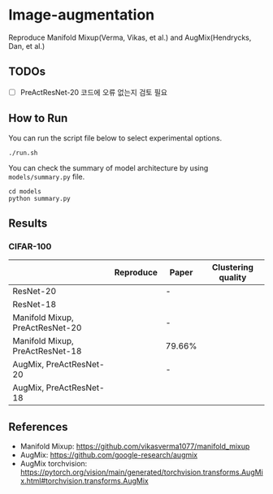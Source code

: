 # Image-augmentation
Reproduce Manifold Mixup(Verma, Vikas, et al.) and AugMix(Hendrycks, Dan, et al.)

## TODOs

- [ ] PreActResNet-20 코드에 오류 없는지 검토 필요

## How to Run

You can run the script file below to select experimental options.

```shell
./run.sh
```

You can check the summary of model architecture by using `models/summary.py` file.

```shell
cd models
python summary.py
```

## Results

### CIFAR-100

|                                 | Reproduce | Paper  | Clustering quality |
| ------------------------------- | --------- | ------ | ------------------ |
| ResNet-20                       |           | -      |                    |
| ResNet-18                       |           |        |                    |
| Manifold Mixup, PreActResNet-20 |           | -      |                    |
| Manifold Mixup, PreActResNet-18 |           | 79.66% |                    |
| AugMix, PreActResNet-20         |           | -      |                    |
| AugMix, PreActResNet-18         |           |        |                    |

## References

- Manifold Mixup: https://github.com/vikasverma1077/manifold_mixup
- AugMix: https://github.com/google-research/augmix
- AugMix torchvision: https://pytorch.org/vision/main/generated/torchvision.transforms.AugMix.html#torchvision.transforms.AugMix
